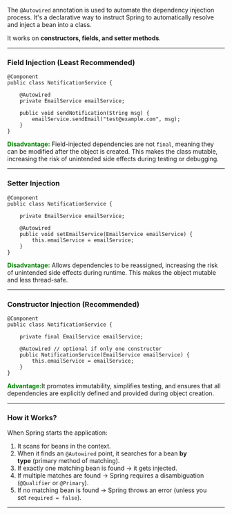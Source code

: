 
The `@Autowired` annotation is used to automate the dependency injection process. It's a declarative way to instruct Spring to automatically resolve and inject a bean into a class. 

It works on **constructors, fields, and setter methods**.

---
### Field Injection (Least Recommended)

```
@Component
public class NotificationService {

    @Autowired
    private EmailService emailService;

    public void sendNotification(String msg) {
        emailService.sendEmail("test@example.com", msg);
    }
}
```

<span style="color:green;font-weight:bold;">Disadvantage:</span> Field-injected dependencies are not `final`, meaning they can be modified after the object is created. This makes the class mutable, increasing the risk of unintended side effects during testing or debugging.

---
### Setter Injection

```
@Component
public class NotificationService {

    private EmailService emailService;

    @Autowired
    public void setEmailService(EmailService emailService) {
        this.emailService = emailService;
    }
}
```

<span style="color:green;font-weight:bold;">Disadvantage:</span> Allows dependencies to be reassigned, increasing the risk of unintended side effects during runtime. This makes the object mutable and less thread-safe.

---
### Constructor Injection (Recommended)

```
@Component
public class NotificationService {

    private final EmailService emailService;

    @Autowired // optional if only one constructor
    public NotificationService(EmailService emailService) {
        this.emailService = emailService;
    }
}
```

<span style="color:green;font-weight:bold;">Advantage:</span>It promotes immutability, simplifies testing, and ensures that all dependencies are explicitly defined and provided during object creation.

---
### How it Works?

When Spring starts the application:

1. It scans for beans in the context.
2. When it finds an `@Autowired` point, it searches for a bean **by type** (primary method of matching).
3. If exactly one matching bean is found → it gets injected.
4. If multiple matches are found → Spring requires a disambiguation (`@Qualifier` or `@Primary`).
5. If no matching bean is found → Spring throws an error (unless you set `required = false`).

---





